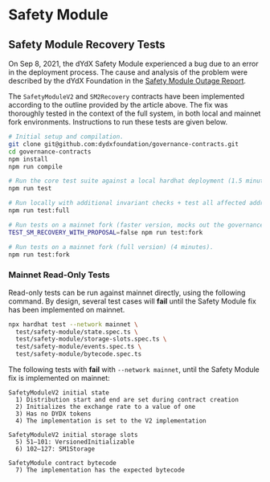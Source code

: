 # Safety Module

## Safety Module Recovery Tests

On Sep 8, 2021, the dYdX Safety Module experienced a bug due to an error in the deployment process. The cause and analysis of the problem were described by the dYdX Foundation in the [Safety Module Outage Report](https://dydx.foundation/blog/en/outage-1).

The `SafetyModuleV2` and `SM2Recovery` contracts have been implemented according to the outline provided by the article above. The fix was thoroughly tested in the context of the full system, in both local and mainnet fork environments. Instructions to run these tests are given below.

```bash
# Initial setup and compilation.
git clone git@github.com:dydxfoundation/governance-contracts.git
cd governance-contracts
npm install
npm run compile

# Run the core test suite against a local hardhat deployment (1.5 minutes).
npm run test

# Run locally with additional invariant checks + test all affected addresses (2.5 minutes).
npm run test:full

# Run tests on a mainnet fork (faster version, mocks out the governance proposal).
TEST_SM_RECOVERY_WITH_PROPOSAL=false npm run test:fork

# Run tests on a mainnet fork (full version) (4 minutes).
npm run test:fork
```

### Mainnet Read-Only Tests

Read-only tests can be run against mainnet directly, using the following command. By design, several test cases will **fail** until the Safety Module fix has been implemented on mainnet.

```bash
npx hardhat test --network mainnet \
  test/safety-module/state.spec.ts \
  test/safety-module/storage-slots.spec.ts \
  test/safety-module/events.spec.ts \
  test/safety-module/bytecode.spec.ts
```

The following tests with **fail** with `--network mainnet`, until the Safety Module fix is implemented on mainnet:

```
SafetyModuleV2 initial state
  1) Distribution start and end are set during contract creation
  2) Initializes the exchange rate to a value of one
  3) Has no DYDX tokens
  4) The implementation is set to the V2 implementation

SafetyModuleV2 initial storage slots
  5) 51–101: VersionedInitializable
  6) 102–127: SM1Storage

SafetyModule contract bytecode
  7) The implementation has the expected bytecode
```
